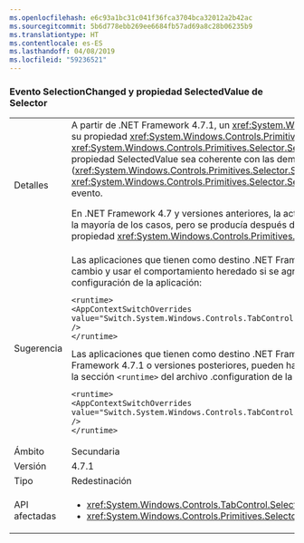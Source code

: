 ```yaml
---
ms.openlocfilehash: e6c93a1bc31c041f36fca3704bca32012a2b42ac
ms.sourcegitcommit: 5b6d778ebb269ee6684fb57ad69a8c28b06235b9
ms.translationtype: HT
ms.contentlocale: es-ES
ms.lasthandoff: 04/08/2019
ms.locfileid: "59236521"
---
```

### <a name="selector-selectionchanged-event-and-selectedvalue-property"></a>Evento SelectionChanged y propiedad SelectedValue de Selector

|   |   |
|---|---|
|Detalles|A partir de .NET Framework 4.7.1, un <xref:System.Windows.Controls.Primitives.Selector> siempre actualiza el valor de su propiedad <xref:System.Windows.Controls.Primitives.Selector.SelectedValue%2A> antes de generar el evento <xref:System.Windows.Controls.Primitives.Selector.SelectionChanged> cuando cambia su selección. Esto hace que la propiedad SelectedValue sea coherente con las demás propiedades de selección (<xref:System.Windows.Controls.Primitives.Selector.SelectedItem%2A> y <xref:System.Windows.Controls.Primitives.Selector.SelectedIndex%2A>), que se actualizan antes de que se genere el evento.<p/>En .NET Framework 4.7 y versiones anteriores, la actualización de SelectedValue se realizaba antes que el evento en la mayoría de los casos, pero se producía después del evento si el cambio de selección se debía al cambio de la propiedad <xref:System.Windows.Controls.Primitives.Selector.SelectedValue%2A>.|
|Sugerencia|Las aplicaciones que tienen como destino .NET Framework 4.7.1 o una versión posterior pueden rechazar este cambio y usar el comportamiento heredado si se agrega lo siguiente a la sección <code>&lt;runtime&gt;</code> del archivo de configuración de la aplicación:<pre><code class="lang-xml">&lt;runtime&gt;&#13;&#10;&lt;AppContextSwitchOverrides&#13;&#10;value=&quot;Switch.System.Windows.Controls.TabControl.SelectionPropertiesCanLagBehindSelectionChangedEvent=true&quot; /&gt;&#13;&#10;&lt;/runtime&gt;&#13;&#10;</code></pre>Las aplicaciones que tienen como destino .NET Framework 4.7 o versiones anteriores, pero que se ejecutan en .NET Framework 4.7.1 o versiones posteriores, pueden habilitar el comportamiento nuevo si se agrega la línea siguiente a la sección <code>&lt;runtime&gt;</code> del archivo .configuration de la aplicación:<pre><code class="lang-xml">&lt;runtime&gt;&#13;&#10;&lt;AppContextSwitchOverrides value=&quot;Switch.System.Windows.Controls.TabControl.SelectionPropertiesCanLagBehindSelectionChangedEvent=false&quot; /&gt;&#13;&#10;&lt;/runtime&gt;&#13;&#10;</code></pre>|
|Ámbito|Secundaria|
|Versión|4.7.1|
|Tipo|Redestinación|
|API afectadas|<ul><li><xref:System.Windows.Controls.TabControl.SelectedContent?displayProperty=nameWithType></li><li><xref:System.Windows.Controls.Primitives.Selector.SelectionChanged?displayProperty=nameWithType></li></ul>|
